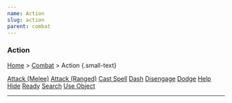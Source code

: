 ```yaml
---
name: Action
slug: action
parent: combat
---
```

### Action
[Home](dm-operations-center) > [Combat](combat) > Action {.small-text}

<div class="menu-container">
    <a href="attack-melee">Attack (Melee)</a>
    <a href="attack-ranged">Attack (Ranged)</a>
    <a href="cast-spell">Cast Spell</a>
    <a href="dash">Dash</a>
    <a href="disengage">Disengage</a>
    <a href="dodge">Dodge</a>
    <a href="help">Help</a>
    <a href="hide">Hide</a>
    <a href="ready">Ready</a>
    <a href="search">Search</a>
    <a href="use-object">Use Object</a>
</div>
<hr/>